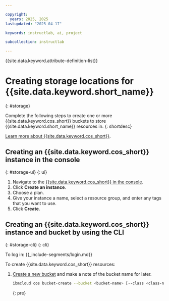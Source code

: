 ```yaml
---

copyright:
  years: 2025, 2025
lastupdated: "2025-04-17"

keywords: instructlab, ai, project

subcollection: instructlab

---
```


{{site.data.keyword.attribute-definition-list}}


# Creating storage locations for {{site.data.keyword.short_name}}
{: #storage}

Complete the following steps to create one or more {{site.data.keyword.cos_short}} buckets to store {{site.data.keyword.short_name}} resources in.
{: shortdesc}

[Learn more about {{site.data.keyword.cos_short}}](/docs/cloud-object-storage?topic=cloud-object-storage-about-cloud-object-storage).

## Creating an {{site.data.keyword.cos_short}} instance in the console
{: #storage-ui}
{: ui}


1. Navigate to the [{{site.data.keyword.cos_short}} in the console](https://cloud.ibm.com/objectstorage/overview).
1. Click **Create an instance**.
1. Choose a plan.
1. Give your instance a name, select a resource group, and enter any tags that you want to use.
1. Click **Create**.


## Creating an {{site.data.keyword.cos_short}} instance and bucket by using the CLI
{: #storage-cli}
{: cli}

To log in:
{{_include-segments/login.md}}

To create {{site.data.keyword.cos_short}} resources:
1. [Create a new bucket](/docs/cloud-object-storage?topic=cloud-object-storage-ic-cos-cli#create-a-new-bucket) and make a note of the bucket name for later.
    ```sh
    ibmcloud cos bucket-create --bucket <bucket-name> [--class <class-name>] [--ibm-service-instance-id <instance-id>] [--region REGION] [--output FORMAT]
    ```
    {: pre}
